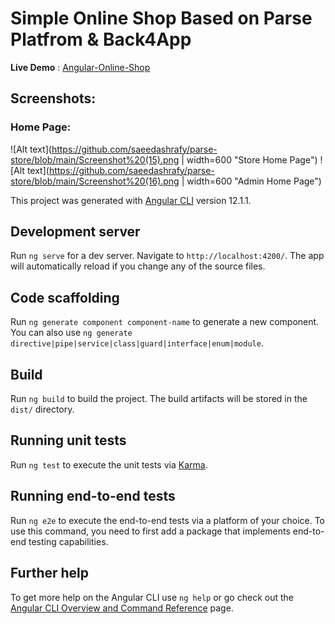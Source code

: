 # Simple Online Shop Based on Parse Platfrom & Back4App

**Live Demo** : [Angular-Online-Shop](https://zoya-jewelry.netlify.app/)

## Screenshots:

### Home Page:

![Alt text](https://github.com/saeedashrafy/parse-store/blob/main/Screenshot%20(15).png | width=600 "Store Home Page")
![Alt text](https://github.com/saeedashrafy/parse-store/blob/main/Screenshot%20(16).png | width=600  "Admin Home Page")


This project was generated with [Angular CLI](https://github.com/angular/angular-cli) version 12.1.1.

## Development server

Run `ng serve` for a dev server. Navigate to `http://localhost:4200/`. The app will automatically reload if you change any of the source files.

## Code scaffolding

Run `ng generate component component-name` to generate a new component. You can also use `ng generate directive|pipe|service|class|guard|interface|enum|module`.

## Build

Run `ng build` to build the project. The build artifacts will be stored in the `dist/` directory.

## Running unit tests

Run `ng test` to execute the unit tests via [Karma](https://karma-runner.github.io).

## Running end-to-end tests

Run `ng e2e` to execute the end-to-end tests via a platform of your choice. To use this command, you need to first add a package that implements end-to-end testing capabilities.

## Further help

To get more help on the Angular CLI use `ng help` or go check out the [Angular CLI Overview and Command Reference](https://angular.io/cli) page.

